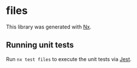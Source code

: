 # files

This library was generated with [Nx](https://nx.dev).

## Running unit tests

Run `nx test files` to execute the unit tests via [Jest](https://jestjs.io).
